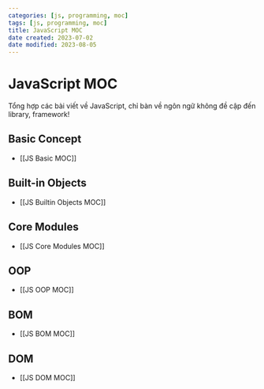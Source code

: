 ```yaml
---
categories: [js, programming, moc]
tags: [js, programming, moc]
title: JavaScript MOC
date created: 2023-07-02
date modified: 2023-08-05
---
```


# JavaScript MOC

Tổng hợp các bài viết về JavaScript, chỉ bàn về ngôn ngữ không đề cập đến library, framework!

## Basic Concept

- [[JS Basic MOC]]

## Built-in Objects

- [[JS Builtin Objects MOC]]

## Core Modules

- [[JS Core Modules MOC]]

## OOP

- [[JS OOP MOC]]

## BOM

- [[JS BOM MOC]]

## DOM

- [[JS DOM MOC]]
